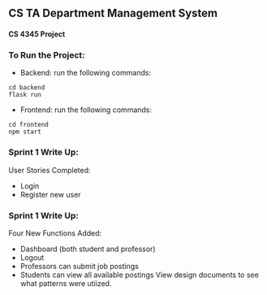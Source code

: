 ## CS TA Department Management System
#### CS 4345 Project
### To Run the Project:
- Backend: run the following commands:
```
cd backend 
flask run
```
-  Frontend: run the following commands:
```
cd frontend
npm start
```
### Sprint 1 Write Up:
User Stories Completed:
- Login
- Register new user

### Sprint 1 Write Up:
Four New Functions Added:
- Dashboard (both student and professor)
- Logout
- Professors can submit job postings
- Students can view all available postings
View design documents to see what patterns were utiized.
